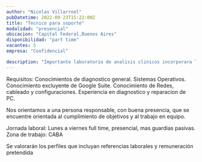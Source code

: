 ```yaml
---
author: "Nicolas Villarroel"
pubDatetime: 2022-09-23T15:22:00Z
title: "Tecnico para soporte"
modalidad: "presencial"
ubicacion: "Capital Federal,Buenos Aires"
disponibilidad: "part time"
vacantes: 5
empresa: "Confidencial"

description: "Importante laboratorio de analisis clinicos incorporara Tecnico para soporte con experiencia comprobable en soporte a usuarios."
---
```


Requisitos: Conocimientos de diagnostico general. Sistemas Operativos. Conocimiento excluyente de Google Suite. Conocimiento de Redes, cableado y configuraciones. Experiencia en diagnostico y reparacion de PC.

Nos orientamos a una persona responsable, con buena presencia, que se encuentre orientada al cumplimiento de objetivos y al trabajo en equipo.

Jornada laboral: Lunes a viernes full time, presencial, mas guardias pasivas. Zona de trabajo: CABA

Se valorarán los perfiles que incluyan referencias laborales y remuneración pretendida
